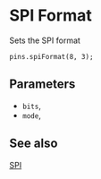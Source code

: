 # SPI Format

Sets the SPI format

```sig
pins.spiFormat(8, 3);
```

## Parameters

* `bits`, 
* `mode`,

## See also

[SPI](https://developer.mbed.org/handbook/SPI)